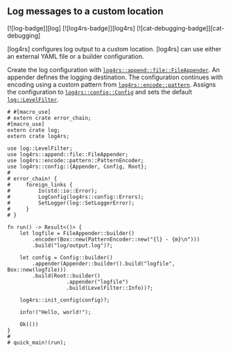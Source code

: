 ## Log messages to a custom location

[![log-badge]][log] [![log4rs-badge]][log4rs] [![cat-debugging-badge]][cat-debugging]

[log4rs] configures log output to a custom location. [log4rs] can use either an
external YAML file or a builder configuration.

Create the log configuration with [`log4rs::append::file::FileAppender`]. An
appender defines the logging destination.  The configuration continues with
encoding using a custom pattern from [`log4rs::encode::pattern`].
Assigns the configuration to [`log4rs::config::Config`] and sets the default
[`log::LevelFilter`].

```rust,no_run
# #[macro_use]
# extern crate error_chain;
#[macro_use]
extern crate log;
extern crate log4rs;

use log::LevelFilter;
use log4rs::append::file::FileAppender;
use log4rs::encode::pattern::PatternEncoder;
use log4rs::config::{Appender, Config, Root};
#
# error_chain! {
#     foreign_links {
#         Io(std::io::Error);
#         LogConfig(log4rs::config::Errors);
#         SetLogger(log::SetLoggerError);
#     }
# }

fn run() -> Result<()> {
    let logfile = FileAppender::builder()
        .encoder(Box::new(PatternEncoder::new("{l} - {m}\n")))
        .build("log/output.log")?;

    let config = Config::builder()
        .appender(Appender::builder().build("logfile", Box::new(logfile)))
        .build(Root::builder()
                   .appender("logfile")
                   .build(LevelFilter::Info))?;

    log4rs::init_config(config)?;

    info!("Hello, world!");

    Ok(())
}
#
# quick_main!(run);
```

[`log4rs::append::file::FileAppender`]: https://docs.rs/log4rs/*/log4rs/append/file/struct.FileAppender.html
[`log4rs::config::Config`]: https://docs.rs/log4rs/*/log4rs/config/struct.Config.html
[`log4rs::encode::pattern`]: https://docs.rs/log4rs/*/log4rs/encode/pattern/index.html
[`log::LevelFilter`]: https://docs.rs/log/*/log/enum.LevelFilter.html
